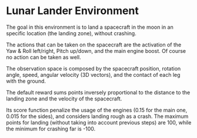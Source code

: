 # Lunar Lander Environment

The goal in this environment is to land a spacecraft in the moon in an specific location (the landing zone), without crashing.

The actions that can be taken on the spacecraft are the activation of the Yaw & Roll left/right, Pitch up/down, and the main engine boost. Of course no action can be taken as well.

The observation space is composed by the spacecraft position, rotation angle, speed, angular velocity (3D vectors), and the contact of each leg with the ground.

The default reward sums points inversely proportional to the distance to the landing zone and the velocity of the spacecraft.

Its score function penalize the usage of the engines (0.15 for the main one, 0.015 for the sides), and considers landing rough as a crash. The maximum points for landing (without taking into account previous steps) are 100, while the minimum for crashing far is -100.
